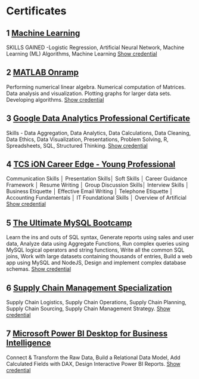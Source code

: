 # Certificates
## 1 [Machine Learning](https://github.com/nitinsoni1/Certificates/blob/main/Coursera%206HNJFTPV8SLS.pdf)
SKILLS GAINED -Logistic Regression, Artificial Neural Network, Machine Learning (ML) Algorithms, Machine Learning
[Show credential](https://www.coursera.org/account/accomplishments/verify/6HNJFTPV8SLS)

## 2 [MATLAB Onramp](https://github.com/nitinsoni1/Certificates/blob/main/certificate.pdf)
Performing numerical linear algebra. Numerical computation of Matrices. Data analysis and visualization. Plotting graphs for larger data sets. Developing algorithms.
[Show credential](https://matlabacademy.mathworks.com/progress/share/certificate.html?id=bef20f4c-5f06-4dac-9168-d4d8be6832cb&)

## 3 [Google Data Analytics Professional Certificate](https://github.com/nitinsoni1/Certificates/blob/main/Coursera%204K6LQEYX3Q7B.pdf)
Skills - Data Aggregation, Data Analytics, Data Calculations, Data Cleaning, Data Ethics, Data Visualization, Presentations, Problem Solving, R, Spreadsheets, SQL,  Structured Thinking.
[Show credential](https://www.credly.com/badges/90854a3b-7b53-4f6b-8442-04f6c6d1105d?source=linked_in_profile)

## 4 [TCS iON Career Edge - Young Professional](https://github.com/nitinsoni1/Certificates/blob/main/Nitin_Soni_1897940.pdf)
Communication Skills │ Presentation Skills│ Soft Skills │ Career Guidance Framework │ Resume Writing
│ Group Discussion Skills│ Interview Skills │ Business Etiquette │ Effective Email Writing │ Telephone 
Etiquette │ Accounting Fundamentals │ IT Foundational Skills │ Overview of Artificial
[Show credential](https://github.com/nitinsoni1/Certificates/blob/main/Nitin_Soni_1897940.pdf)

## 5 [The Ultimate MySQL Bootcamp](https://github.com/nitinsoni1/Certificates/blob/main/UC-96dcad56-91ba-4c05-90de-369e4a85185c.pdf)
Learn the ins and outs of SQL syntax, Generate reports using sales and user data, Analyze data using Aggregate Functions, Run complex queries using MySQL logical operators and string functions, Write all the common SQL joins, Work with large datasets containing thousands of entries, Build a web app using MySQL and NodeJS, Design and implement complex database schemas.
[Show credential](https://www.udemy.com/certificate/UC-96dcad56-91ba-4c05-90de-369e4a85185c/)

## 6 [Supply Chain Management Specialization](https://github.com/nitinsoni1/Certificates/blob/main/Coursera%202DDWT9TXB8L9.pdf)
Supply Chain Logistics, Supply Chain Operations, Supply Chain Planning, Supply Chain Sourcing, Supply Chain Management Strategy.
[Show credential](https://www.coursera.org/account/accomplishments/specialization/certificate/2DDWT9TXB8L9)

## 7 [Microsoft Power BI Desktop for Business Intelligence](https://github.com/nitinsoni1/Certificates/blob/main/UC-09744b76-5aac-4d87-91cb-baa34c71b135.pdf)
Connect & Transform the Raw Data,  Build a Relational Data Model, Add Calculated Fields with DAX, Design Interactive Power BI Reports.
[Show credential](https://www.udemy.com/certificate/UC-09744b76-5aac-4d87-91cb-baa34c71b135/)
